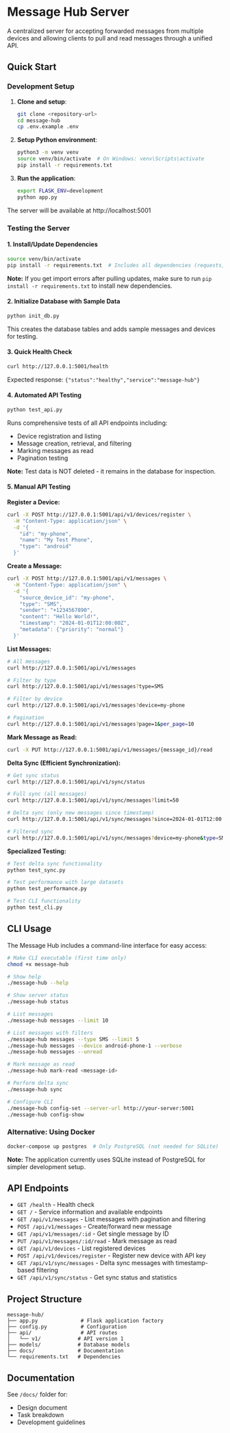 # Message Hub Server

A centralized server for accepting forwarded messages from multiple devices and allowing clients to pull and read messages through a unified API.

## Quick Start

### Development Setup

1. **Clone and setup**:
   ```bash
   git clone <repository-url>
   cd message-hub
   cp .env.example .env
   ```

2. **Setup Python environment**:
   ```bash
   python3 -m venv venv
   source venv/bin/activate  # On Windows: venv\Scripts\activate
   pip install -r requirements.txt
   ```

3. **Run the application**:
   ```bash
   export FLASK_ENV=development
   python app.py
   ```

The server will be available at http://localhost:5001

### Testing the Server

#### 1. Install/Update Dependencies
```bash
source venv/bin/activate
pip install -r requirements.txt  # Includes all dependencies (requests, dateutil, click, etc.)
```

**Note:** If you get import errors after pulling updates, make sure to run `pip install -r requirements.txt` to install new dependencies.

#### 2. Initialize Database with Sample Data
```bash
python init_db.py
```
This creates the database tables and adds sample messages and devices for testing.

#### 3. Quick Health Check
```bash
curl http://127.0.0.1:5001/health
```
Expected response: `{"status":"healthy","service":"message-hub"}`

#### 4. Automated API Testing
```bash
python test_api.py
```
Runs comprehensive tests of all API endpoints including:
- Device registration and listing
- Message creation, retrieval, and filtering
- Marking messages as read
- Pagination testing

**Note:** Test data is NOT deleted - it remains in the database for inspection.

#### 5. Manual API Testing

**Register a Device:**
```bash
curl -X POST http://127.0.0.1:5001/api/v1/devices/register \
  -H "Content-Type: application/json" \
  -d '{
    "id": "my-phone",
    "name": "My Test Phone", 
    "type": "android"
  }'
```

**Create a Message:**
```bash
curl -X POST http://127.0.0.1:5001/api/v1/messages \
  -H "Content-Type: application/json" \
  -d '{
    "source_device_id": "my-phone",
    "type": "SMS",
    "sender": "+1234567890",
    "content": "Hello World!",
    "timestamp": "2024-01-01T12:00:00Z",
    "metadata": {"priority": "normal"}
  }'
```

**List Messages:**
```bash
# All messages
curl http://127.0.0.1:5001/api/v1/messages

# Filter by type
curl http://127.0.0.1:5001/api/v1/messages?type=SMS

# Filter by device
curl http://127.0.0.1:5001/api/v1/messages?device=my-phone

# Pagination
curl http://127.0.0.1:5001/api/v1/messages?page=1&per_page=10
```

**Mark Message as Read:**
```bash
curl -X PUT http://127.0.0.1:5001/api/v1/messages/{message_id}/read
```

**Delta Sync (Efficient Synchronization):**
```bash
# Get sync status
curl http://127.0.0.1:5001/api/v1/sync/status

# Full sync (all messages)  
curl http://127.0.0.1:5001/api/v1/sync/messages?limit=50

# Delta sync (only new messages since timestamp)
curl http://127.0.0.1:5001/api/v1/sync/messages?since=2024-01-01T12:00:00Z&limit=50

# Filtered sync
curl http://127.0.0.1:5001/api/v1/sync/messages?device=my-phone&type=SMS&limit=50
```

**Specialized Testing:**
```bash
# Test delta sync functionality
python test_sync.py

# Test performance with large datasets
python test_performance.py

# Test CLI functionality
python test_cli.py
```

## CLI Usage

The Message Hub includes a command-line interface for easy access:

```bash
# Make CLI executable (first time only)
chmod +x message-hub

# Show help
./message-hub --help

# Show server status
./message-hub status

# List messages
./message-hub messages --limit 10

# List messages with filters
./message-hub messages --type SMS --limit 5
./message-hub messages --device android-phone-1 --verbose
./message-hub messages --unread

# Mark message as read
./message-hub mark-read <message-id>

# Perform delta sync
./message-hub sync

# Configure CLI
./message-hub config-set --server-url http://your-server:5001
./message-hub config-show
```

### Alternative: Using Docker

```bash
docker-compose up postgres  # Only PostgreSQL (not needed for SQLite)
```

**Note:** The application currently uses SQLite instead of PostgreSQL for simpler development setup.

## API Endpoints

- `GET /health` - Health check
- `GET /` - Service information and available endpoints
- `GET /api/v1/messages` - List messages with pagination and filtering
- `POST /api/v1/messages` - Create/forward new message
- `GET /api/v1/messages/:id` - Get single message by ID
- `PUT /api/v1/messages/:id/read` - Mark message as read
- `GET /api/v1/devices` - List registered devices
- `POST /api/v1/devices/register` - Register new device with API key
- `GET /api/v1/sync/messages` - Delta sync messages with timestamp-based filtering
- `GET /api/v1/sync/status` - Get sync status and statistics

## Project Structure

```
message-hub/
├── app.py              # Flask application factory
├── config.py           # Configuration
├── api/                # API routes
│   └── v1/            # API version 1
├── models/            # Database models
├── docs/              # Documentation
└── requirements.txt   # Dependencies
```

## Documentation

See `/docs/` folder for:
- Design document
- Task breakdown
- Development guidelines
